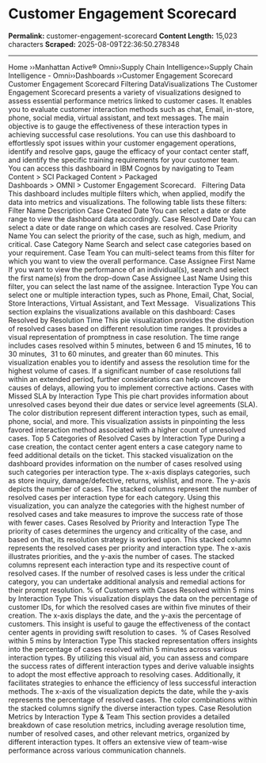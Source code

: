 # Customer Engagement Scorecard

**Permalink:** customer-engagement-scorecard
**Content Length:** 15,023 characters
**Scraped:** 2025-08-09T22:36:50.278348

---

Home &rsaquo;&rsaquo;Manhattan Active® Omni&rsaquo;&rsaquo;Supply Chain Intelligence&rsaquo;&rsaquo;Supply Chain Intelligence - Omni&rsaquo;&rsaquo;Dashboards ››Customer Engagement Scorecard Customer Engagement Scorecard Filtering DataVisualizations The Customer Engagement Scorecard presents a variety of visualizations designed to assess essential performance metrics linked to customer cases. It enables you to evaluate customer interaction methods such as&nbsp;chat, Email,&nbsp;in-store, phone, social&nbsp;media, virtual assistant, and text messages. The main objective is to gauge the effectiveness of these interaction types in achieving successful case resolutions. You can use this dashboard to effortlessly spot issues within your customer engagement operations, identify and resolve gaps, gauge the efficacy of your contact center staff, and identify the specific training requirements for your customer team.&nbsp; &nbsp; You can access this dashboard&nbsp;in IBM Cognos by navigating to&nbsp;Team Content&nbsp;&gt;&nbsp;SCI Packaged Content&nbsp;&gt;&nbsp;Packaged Dashboards&nbsp;&gt;&nbsp;OMNI&nbsp;&gt;&nbsp;Customer Engagement Scorecard. &nbsp; Filtering Data This dashboard includes multiple filters which,&nbsp;when applied, modify the data into metrics and&nbsp;visualizations. The following&nbsp;table lists&nbsp;these filters: Filter Name Description Case Created Date You can select a date or date range to view the dashboard data accordingly. Case Resolved Date You can select a date or date range&nbsp;on which cases are resolved. Case Priority Name You can select the priority of the case, such as high, medium, and critical. Case Category Name Search and select case categories based on your requirement. Case Team You can multi-select teams from this filter for which you want to view the overall performance. Case Assignee First Name If you want to view the performance of an individual(s), search and select the first name(s) from the drop-down Case Assignee Last Name Using this filter, you can select the last name of the assignee. Interaction Type You can select one or multiple interaction types, such as Phone, Email, Chat, Social, Store Interactions, Virtual Assistant, and Text Message. &nbsp; Visualizations This section explains the visualizations available on this dashboard: Cases Resolved by Resolution Time This pie visualization provides the distribution of resolved cases based on different resolution time ranges. It provides a visual representation of promptness in case resolution. The time range includes cases resolved within 5 minutes, between 6 and 15 minutes, 16 to 30 minutes,&nbsp; 31 to 60 minutes, and greater than 60 minutes. This visualization enables you to identify and assess the resolution time for the highest volume of cases. If a significant number of case resolutions fall within an extended period, further considerations can help uncover the causes of delays, allowing you to implement corrective actions. Cases with Missed SLA by Interaction Type This pie chart provides information about unresolved cases beyond their due dates or service level agreements (SLA). The color distribution represent different interaction types, such as email, phone, social, and more.&nbsp;This visualization assists in pinpointing the less favored interaction method associated with a higher count of unresolved cases. Top 5 Categories&nbsp;of Resolved Cases by Interaction Type During a case creation, the contact center agent enters a case category name to feed additional details on the ticket. This stacked visualization on the dashboard provides information on the number of cases resolved using such categories per interaction type. The x-axis displays categories, such as store inquiry, damage/defective, returns, wishlist, and more. The y-axis depicts the number of cases. The stacked columns represent the number of resolved cases per interaction type for each category. Using this visualization, you can analyze the categories with the highest number of resolved cases and take measures to improve the success rate of those with fewer cases. Cases Resolved by Priority and Interaction Type The priority of cases determines the urgency and criticality of the case, and based on that, its resolution strategy is worked upon. This stacked column represents the resolved cases per priority and interaction type. The x-axis illustrates priorities, and the y-axis the number of cases. The stacked columns represent each interaction type and its respective count of resolved cases. If the number of resolved cases is less under the critical category, you can undertake additional analysis and remedial actions for their prompt resolution. % of Customers with Cases Resolved within 5 mins by Interaction Type This visualization displays the data on the percentage of customer IDs, for which the resolved cases are within five minutes of their creation. The x-axis displays the date, and the y-axis the percentage of customers. This insight is useful to gauge the effectiveness of the contact center agents in providing swift resolution to cases.&nbsp; % of Cases Resolved within 5 mins by Interaction Type This stacked representation offers insights into the percentage of cases resolved within 5 minutes across various interaction types. By utilizing this visual aid, you can assess and compare the success rates of different interaction types and derive valuable insights to adopt the most effective approach to resolving cases. Additionally, it facilitates strategies to enhance the efficiency of less successful interaction methods. The x-axis of the visualization depicts the date, while the y-axis represents the percentage of resolved cases. The color combinations within the stacked columns signify the diverse interaction types. Case Resolution Metrics by Interaction Type & Team This section&nbsp;provides a detailed breakdown of case resolution metrics, including average resolution time, number of resolved cases, and other relevant metrics, organized by different interaction types.&nbsp;It offers an extensive view of team-wise performance across various communication channels.&nbsp;&nbsp; &nbsp; &nbsp;